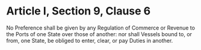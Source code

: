 # Article I, Section 9, Clause 6

No Preference shall be given by any Regulation of Commerce or Revenue to the
Ports of one State over those of another: nor shall Vessels bound to, or
from, one State, be obliged to enter, clear, or pay Duties in another.
